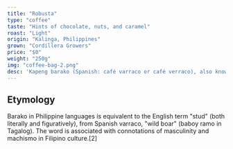 ```yaml
---
title: "Robusta"
type: "coffee"
taste: "Hints of chocolate, nuts, and caramel"
roast: "Light"
origin: "Kalinga, Philippines"
grown: "Cordillera Growers"
price: "$0"
weight: "250g"
img: "coffee-bag-2.png"
desc: 'Kapeng barako (Spanish: café varraco or café verraco), also known as Barako coffee or Batangas coffee, is a coffee varietal grown in the Philippines, particularly in the provinces of Batangas and Cavite. It belongs to the species Coffea liberica. The term is also used to refer to all coffee coming from those provinces. Barako in the languages of the Philippines means "stud", and is associated with the image of masculinity. Barako has a strong flavor and fragrance reminiscent of aniseed.'
---
```


## Etymology

Barako in Philippine languages is equivalent to the English term "stud" (both literally and figuratively), from Spanish varraco, "wild boar" (baboy ramo in Tagalog). The word is associated with connotations of masculinity and machismo in Filipino culture.[2]
